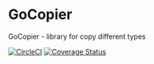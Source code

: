 # GoCopier

GoCopier - library for copy different types

[![CircleCI](https://circleci.com/gh/nickborysov/gocopier.svg?style=svg)](https://circleci.com/gh/nickborysov/gocopier) [![Coverage Status](https://coveralls.io/repos/github/nickborysov/gocopier/badge.svg?branch=master)](https://coveralls.io/github/nickborysov/gocopier?branch=master)
